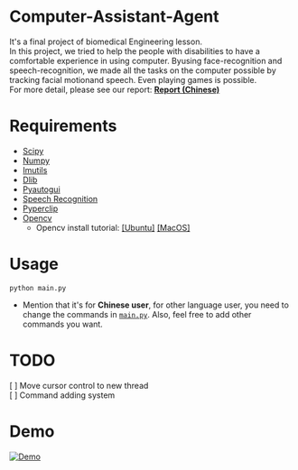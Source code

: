 # Computer-Assistant-Agent
It's a final project of biomedical Engineering lesson.  
In this project, we tried to help the people with disabilities 
to have a comfortable experience in using computer. 
Byusing face-recognition and speech-recognition, 
we made all the tasks on the computer possible by tracking facial motionand speech. 
Even playing games is possible.  
For more detail, please see our report: [**Report (Chinese)**](使用者電腦輔助系統.pdf)
# Requirements
* [Scipy](https://www.scipy.org/)
* [Numpy](http://www.numpy.org/)
* [Imutils](https://github.com/jrosebr1/imutils)
* [Dlib](https://github.com/davisking/dlib)
* [Pyautogui](https://github.com/asweigart/pyautogui)
* [Speech Recognition](https://github.com/Uberi/speech_recognition)
* [Pyperclip](https://github.com/asweigart/pyperclip)
* [Opencv](https://opencv.org/)
    * Opencv install tutorial: [[Ubuntu]](https://www.pyimagesearch.com/2016/10/24/ubuntu-16-04-how-to-install-opencv/) 
    [[MacOS]](https://www.pyimagesearch.com/2016/12/19/install-opencv-3-on-macos-with-homebrew-the-easy-way/)
# Usage
`python main.py`
* Mention that it's for **Chinese user**, for other language user,
you need to change the commands in [`main.py`](main.py#L205). Also, feel free to add other commands you want. 

# TODO
[ ] Move cursor control to new thread  
[ ] Command adding system

# Demo
[![Demo](http://img.youtube.com/vi/r6wOb-XMY1A/0.jpg)](https://www.youtube.com/watch?v=r6wOb-XMY1A)